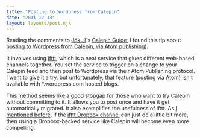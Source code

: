 ```yaml
---
title: "Posting to Wordpress from Calepin"
date: "2011-12-13"
layout: layouts/post.njk
---
```


Reading the comments to [Jökull](http://twitter.com/jokull)'s [Calepin Guide](http://jokull.calepin.co/calepin-guide.html), I found this tip about [posting to Wordpress from Calepin, via Atom publishing](//alberto.calepin.co/automate-posting-in-wordpress-from-calepin-using-ifttt.html)).

It involves using [ifttt](http://ifttt.com), which is a neat service that glues different web-based channels together. You set the service to trigger on a change to your Calepin feed and then post to Wordpress via their Atom Publishing protocol. I went to give it a try, but unfortunately, that feature (posting via Atom) isn't available with \*.wordpress.com hosted blogs.

This method seems like a good stopgap for those who want to try Calepin without committing to it. It allows you to post once and have it get automatically migrated. It also exemplifies the usefulness of ifttt. As [I mentioned before](http://bentsai.calepin.co/intro-to-calepin.html), if the [ifttt Dropbox channel](http://ifttt.com/channels/dropbox) can just do a little bit more, then using a Dropbox-backed service like Calepin will become even more compelling.
